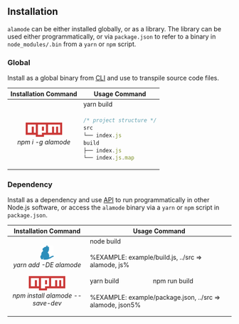 
## Installation

`alamode` can be either installed globally, or as a library. The library can be used either programmatically, or via `package.json` to refer to a binary in `node_modules/.bin` from a `yarn` or `npm` script.

### Global

Install as a global binary from <a href="#cli">CLI</a> and use to transpile source code files.

<table>
<thead>
 <tr>
  <th>Installation Command</th>
  <th>Usage Command</th>
 </tr>
</thead>

<tbody>
 <tr>
  <td rowspan="3" align="center"><em>
   <img src="doc/Npm-logo.svg" height="32">
   <br/>
   npm i -g alamode
  </em></td>
  <td>yarn build</td>
 </tr>

 <tr>
  <td>

```js
/* project structure */
src
└── index.js
build
├── index.js
└── index.js.map
```
</td>
 </tr>

<!--
 <tr>

```sh
alamode src -o build
```
  </td>
 </tr> -->
</tbody>
</table>

### Dependency

Install as a dependency and use <a href="#api">API</a> to run programmatically in other Node.js software, or access the `alamode` binary via a `yarn` or `npm` script in `package.json`.

<table>
<thead>
 <tr>
  <th>Installation Command</th>
  <th colspan="2">Usage Command</th>
 </tr>
</thead>
<tbody>
 <tr>
  <td rowspan="4" align="center"><em>
   <img src="doc/yarn-kitten.svg" height="32">
   <br/>
   yarn add -DE alamode
   <br/>
   <br/>
   <img src="doc/Npm-logo.svg" height="32">
   <br/>
   npm install alamode --save-dev
  </em></td>
  <td colspan="2">node build</td>
 </tr>

 <tr>
  <td colspan="2">

%EXAMPLE: example/build.js, ../src => alamode, js%
  </td>
 </tr>

 <tr>
  <td>yarn build</td>
  <td>npm run build</td>
 </tr>
 <tr>
  <td colspan="2">

%EXAMPLE: example/package.json, ../src => alamode, json5%
  </td>
 </tr>
</tbody>
</table>

